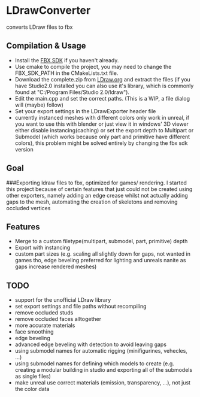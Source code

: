 # LDrawConverter
converts LDraw files to fbx


## Compilation & Usage
- Install the [FBX SDK](https://www.autodesk.com/developer-network/platform-technologies/fbx-sdk-2020-0) if you haven't already.
- Use cmake to compile the project, you may need to change the FBX_SDK_PATH in the CMakeLists.txt file.
- Download the complete.zip from [LDraw.org](https://www.ldraw.org/part-updates) and extract the files
    (if you have Studio2.0 installed you can also use it's library, which is commonly found at "C:/Program Files/Studio 2.0/ldraw").
- Edit the main.cpp and set the correct paths. (This is a WIP, a file dialog will (maybe) follow)
- Set your export settings in the LDrawExporter header file
- currently instanced meshes with different colors only work in unreal, if you want to use this with blender or just view it in windows' 3D viewer either disable instancing(caching) or set the export depth to Multipart or Submodel (which works because only part and primitive have different colors), this problem might be solved entirely by changing the fbx sdk version

## Goal
###Exporting ldraw files to fbx, optimized for games/ rendering.
I started this project because of certain features that just could not be created using other exporters, namely adding an edge crease whilst not actually adding gaps to the mesh, automating the creation of skeletons and removing occluded vertices

## Features
- Merge to a custom filetype(multipart, submodel, part, primitive) depth 
- Export with instancing
- custom part sizes (e.g. scaling all slightly down for gaps, not wanted in games tho, edge beveling preferred for lighting and unreals nanite as gaps increase rendered meshes)

## TODO
- support for the unofficial LDraw library
- set export settings and file paths without recompiling
- remove occluded studs
- remove occluded faces alltogether
- more accurate materials
- face smoothing
- edge beveling
- advanced edge beveling with detection to avoid leaving gaps
- using submodel names for automatic rigging (minifigurines, vehecles, ...)
- using submodel names for defining which models to create (e.g. creating a modular building in studio and exporting all of the submodels as single files)
- make unreal use correct materials (emission, transparency, ...), not just the color data
